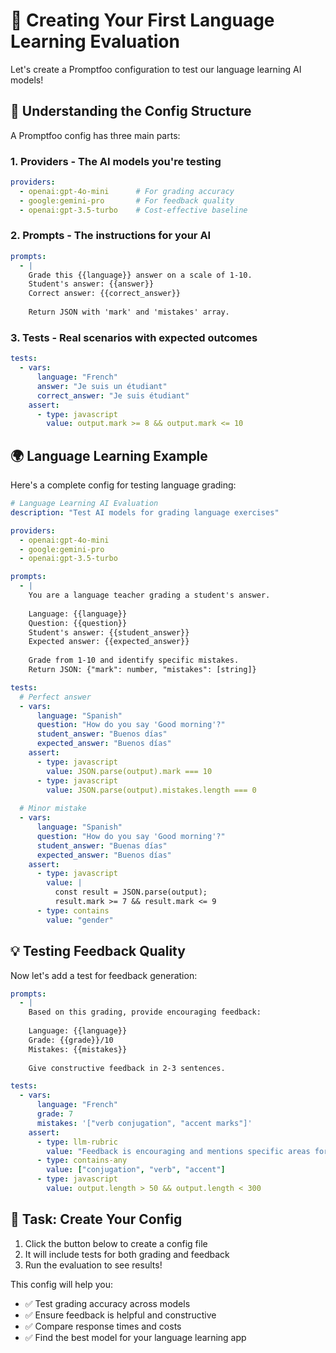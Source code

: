 # 📝 Creating Your First Language Learning Evaluation

Let's create a Promptfoo configuration to test our language learning AI models!

## 🎯 Understanding the Config Structure

A Promptfoo config has three main parts:

### 1. **Providers** - The AI models you're testing
```yaml
providers:
  - openai:gpt-4o-mini      # For grading accuracy
  - google:gemini-pro       # For feedback quality
  - openai:gpt-3.5-turbo    # Cost-effective baseline
```

### 2. **Prompts** - The instructions for your AI
```yaml
prompts:
  - |
    Grade this {{language}} answer on a scale of 1-10.
    Student's answer: {{answer}}
    Correct answer: {{correct_answer}}
    
    Return JSON with 'mark' and 'mistakes' array.
```

### 3. **Tests** - Real scenarios with expected outcomes
```yaml
tests:
  - vars:
      language: "French"
      answer: "Je suis un étudiant"
      correct_answer: "Je suis étudiant"
    assert:
      - type: javascript
        value: output.mark >= 8 && output.mark <= 10
```

## 🌍 Language Learning Example

Here's a complete config for testing language grading:

```yaml
# Language Learning AI Evaluation
description: "Test AI models for grading language exercises"

providers:
  - openai:gpt-4o-mini
  - google:gemini-pro
  - openai:gpt-3.5-turbo

prompts:
  - |
    You are a language teacher grading a student's answer.
    
    Language: {{language}}
    Question: {{question}}
    Student's answer: {{student_answer}}
    Expected answer: {{expected_answer}}
    
    Grade from 1-10 and identify specific mistakes.
    Return JSON: {"mark": number, "mistakes": [string]}

tests:
  # Perfect answer
  - vars:
      language: "Spanish"
      question: "How do you say 'Good morning'?"
      student_answer: "Buenos días"
      expected_answer: "Buenos días"
    assert:
      - type: javascript
        value: JSON.parse(output).mark === 10
      - type: javascript
        value: JSON.parse(output).mistakes.length === 0
  
  # Minor mistake
  - vars:
      language: "Spanish"
      question: "How do you say 'Good morning'?"
      student_answer: "Buenas días"
      expected_answer: "Buenos días"
    assert:
      - type: javascript
        value: |
          const result = JSON.parse(output);
          result.mark >= 7 && result.mark <= 9
      - type: contains
        value: "gender"
```

## 💡 Testing Feedback Quality

Now let's add a test for feedback generation:

```yaml
prompts:
  - |
    Based on this grading, provide encouraging feedback:
    
    Language: {{language}}
    Grade: {{grade}}/10
    Mistakes: {{mistakes}}
    
    Give constructive feedback in 2-3 sentences.

tests:
  - vars:
      language: "French"
      grade: 7
      mistakes: '["verb conjugation", "accent marks"]'
    assert:
      - type: llm-rubric
        value: "Feedback is encouraging and mentions specific areas for improvement"
      - type: contains-any
        value: ["conjugation", "verb", "accent"]
      - type: javascript
        value: output.length > 50 && output.length < 300
```

## 🎯 Task: Create Your Config

1. Click the button below to create a config file
2. It will include tests for both grading and feedback
3. Run the evaluation to see results!

This config will help you:
- ✅ Test grading accuracy across models
- ✅ Ensure feedback is helpful and constructive
- ✅ Compare response times and costs
- ✅ Find the best model for your language learning app